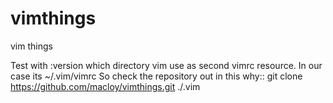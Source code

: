 # vimthings
vim things

Test with :version which directory vim use as second vimrc resource.
In our case its ~/.vim/vimrc
So check the repository out in this why::
git clone https://github.com/macloy/vimthings.git ./.vim

